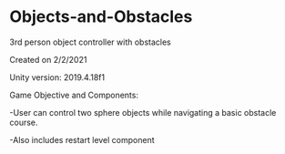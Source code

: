 # Objects-and-Obstacles
3rd person object controller with obstacles

Created on 2/2/2021

Unity version: 2019.4.18f1

Game Objective and Components:

-User can control two sphere objects while navigating a basic obstacle course.

-Also includes restart level component
